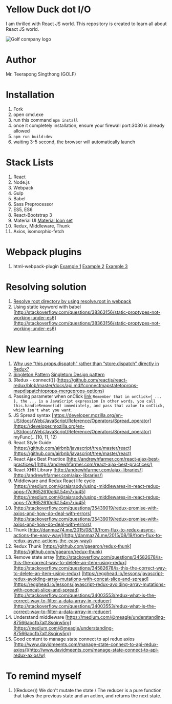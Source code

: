 # Yellow Duck dot I/O
I am thrilled with React JS world. This repository is created to learn all about React JS world.

![Golf company logo](https://raw.githubusercontent.com/iamgoangle/york-town-react-js/master/assets/images/iamgoangle-logo.png)

# Author
Mr. Teerapong Singthong (GOLF)

# Installation
1. Fork
2. open cmd.exe
3. run this command `npm install`
4. once it completely installation, ensure your firewall port:3030 is already allowed
5. `npm run build:dev`
6. waiting 3-5 second, the browser will automatically launch

# Stack Lists
1. React
2. Node.js
3. Webpack
4. Gulp
5. Babel
6. Sass Preprocessor
7. ES5, ES6
8. React-Bootstrap 3
9. Material UI [Material Icon set](https://design.google.com/icons/)
10. Redux, Middleware, Thunk
11. Axios, isomorphic-fetch

# Webpack plugins
1. html-webpack-plugin [Example 1](http://javascriptplayground.com/blog/2016/07/webpack-html-plugin/)
[Example 2](https://github.com/ampedandwired/html-webpack-plugin) [Example 3 ](https://www.jonathan-petitcolas.com/2016/01/23/webpack-html-plugin-in-a-nutshell.html)

# Resolving solution
1. [Resolve root directory by using resolve.root in webpack](https://medium.com/@goangle/webpack-resolve-import-require-path-that-refers-to-root-directory-by-resolve-root-1775fdc5723b#.pzvy0cq0e)
2. Using static keyword with babel [http://stackoverflow.com/questions/38363156/static-proptypes-not-working-under-es6](http://stackoverflow.com/questions/38363156/static-proptypes-not-working-under-es6)

# New learning
1. [Why use “this.props.dispatch” rather than “store.dispatch” directly in Redux?](http://stackoverflow.com/questions/33221634/why-use-this-props-dispatch-rather-than-store-dispatch-directly-in-redux)
2. [Singleton Pattern](https://en.wikipedia.org/wiki/Singleton_pattern) [Singletom Design pattern](https://sourcemaking.com/design_patterns/singleton)
3. [Redux - connect()] (https://github.com/reactjs/react-redux/blob/master/docs/api.md#connectmapstatetoprops-mapdispatchtoprops-mergeprops-options)
4. Passing parameter when onClick [link](http://stackoverflow.com/questions/34350988/react-passing-parameter-via-onclick-event-using-es6-syntax) `Remember that in onClick={ ... }, the ... is a JavaScript expression In other words, you call this.handleRemove(id) immediately, and pass that value to onClick, which isn't what you want.`
5. JS Spread syntax [https://developer.mozilla.org/en-US/docs/Web/JavaScript/Reference/Operators/Spread_operator](https://developer.mozilla.org/en-US/docs/Web/JavaScript/Reference/Operators/Spread_operator) myFunc(...[10, 11, 12)
6. React Style Guide [https://github.com/airbnb/javascript/tree/master/react](https://github.com/airbnb/javascript/tree/master/react)
7. React Ajax Best Practice [http://andrewhfarmer.com/react-ajax-best-practices/](http://andrewhfarmer.com/react-ajax-best-practices/)
8. React XHR Library [http://andrewhfarmer.com/ajax-libraries/](http://andrewhfarmer.com/ajax-libraries/)
9. Middleware and Redux React life cycle [https://medium.com/@rajaraodv/using-middlewares-in-react-redux-apps-f7c9652610c6#.54m7xiu45](https://medium.com/@rajaraodv/using-middlewares-in-react-redux-apps-f7c9652610c6#.54m7xiu45)
10. [http://stackoverflow.com/questions/35439019/redux-promise-with-axios-and-how-do-deal-with-errors](http://stackoverflow.com/questions/35439019/redux-promise-with-axios-and-how-do-deal-with-errors)
11. Thunk [http://danmaz74.me/2015/08/19/from-flux-to-redux-async-actions-the-easy-way/](http://danmaz74.me/2015/08/19/from-flux-to-redux-async-actions-the-easy-way/)
12. Redux Thunk [https://github.com/gaearon/redux-thunk](https://github.com/gaearon/redux-thunk)
13. Remove state array [http://stackoverflow.com/questions/34582678/is-this-the-correct-way-to-delete-an-item-using-redux](http://stackoverflow.com/questions/34582678/is-this-the-correct-way-to-delete-an-item-using-redux) [https://egghead.io/lessons/javascript-redux-avoiding-array-mutations-with-concat-slice-and-spread](https://egghead.io/lessons/javascript-redux-avoiding-array-mutations-with-concat-slice-and-spread) [http://stackoverflow.com/questions/34003553/redux-what-is-the-correct-way-to-filter-a-data-array-in-reducer](http://stackoverflow.com/questions/34003553/redux-what-is-the-correct-way-to-filter-a-data-array-in-reducer)
14. Understand middleware [https://medium.com/@meagle/understanding-87566abcfb7a#.8sqirw5rg](https://medium.com/@meagle/understanding-87566abcfb7a#.8sqirw5rg)
15. Good content to manage state connect to api redux axios [http://www.davidmeents.com/manage-state-connect-to-api-redux-axios/](http://www.davidmeents.com/manage-state-connect-to-api-redux-axios/w)

# To remind myself
1. ((Reducer)) We don't mutate the state / The reducer is a pure function that takes the previous state and an action, and returns the next state.
